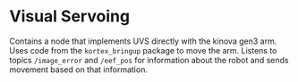 # Visual Servoing
Contains a node that implements UVS directly with the kinova gen3 arm. Uses code from the `kortex_bringup` package to move the arm. Listens to topics `/image_error` and `/eef_pos` for information about the robot and sends movement based on that information.

